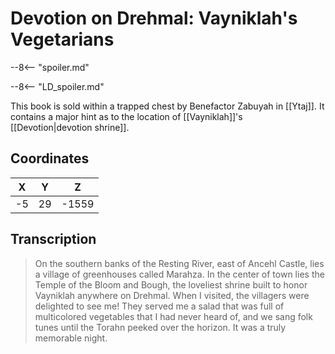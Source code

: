  
# Devotion on Drehmal: Vayniklah's Vegetarians

--8<-- "spoiler.md"

--8<-- "LD_spoiler.md"

This book is sold within a trapped chest by Benefactor Zabuyah in [[Ytaj]]. It contains a major hint as to the location of [[Vayniklah]]'s [[Devotion|devotion shrine]].

## Coordinates
| **X** | **Y** | **Z**  |
| :---: | :---: | :----: |
| -5  |  29  | -1559 |

## Transcription
> On the southern banks of the Resting River, east of Ancehl Castle, lies a village of greenhouses called Marahza. In the center of town lies the Temple of the Bloom and Bough, the loveliest shrine built to honor Vayniklah anywhere on Drehmal. When I visited, the villagers were delighted to see me! They served me a salad that was full of multicolored vegetables that I had never heard of, and we sang folk tunes until the Torahn peeked over the horizon. It was a truly memorable night.
